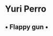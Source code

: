 <h1>Yuri Perro</h1>
  <h2> • Flappy gun • </h2>
  <td align="center"><a href="https://github.com/YuriPerro/flappy-gun/blob/master/Game.html"></a></td>
